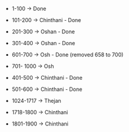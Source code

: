 - 1-100 -> Done

- 101-200 -> Chinthani - Done

- 201-300 -> Oshan - Done
- 301-400 -> Oshan - Done
- 601-700 -> Osh - Done (removed 658 to 700)
- 701- 1000 -> Osh

- 401-500 -> Chinthani - Done
- 501-600 -> Chinthani - Done

- 1024-1717 -> Thejan
- 1718-1800 -> Chinthani
- 1801-1900 -> Chinthani

